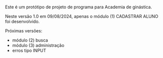 Este é um protótipo de projeto de programa para Academia de ginástica.

Neste versão 1.0 em 09/08/2024, apenas o módulo (1) CADASTRAR ALUNO foi desenvolvido.

Próximas versões:

- módulo (2) busca
- módulo (3) administração
- erros tipo INPUT
